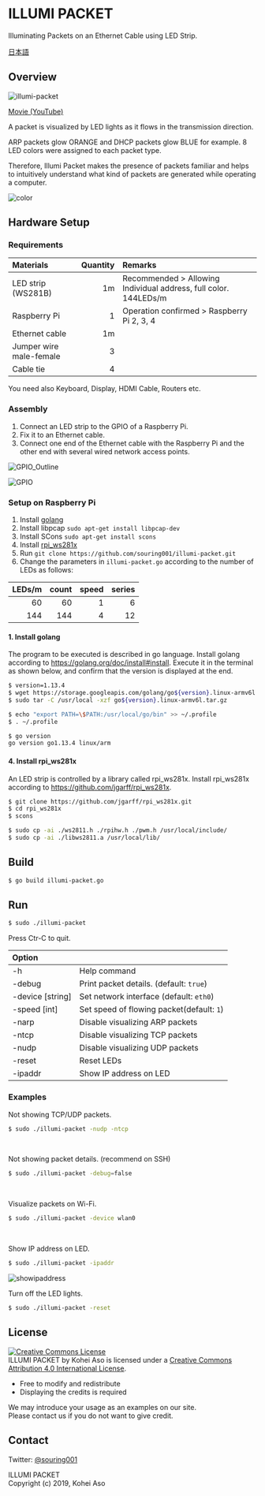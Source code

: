 # ILLUMI PACKET

Illuminating Packets on an Ethernet Cable using LED Strip.

[日本語](https://github.com/souring001/illumi-packet/blob/master/README_JP.md)

## Overview

![illumi-packet](https://user-images.githubusercontent.com/29009733/70907987-8ab66000-204d-11ea-86e2-09a34d7c557a.jpg)

[Movie (YouTube)](https://youtu.be/5yJyNpHeRzg)

A packet is visualized by LED lights as it flows in the transmission direction.

ARP packets glow ORANGE and DHCP packets glow BLUE for example.
8 LED colors were assigned to each packet type.

Therefore, Illumi Packet makes the presence of packets familiar and helps to intuitively understand what kind of packets are generated while operating a computer.

![color](https://user-images.githubusercontent.com/29009733/71455676-786cbc80-27d9-11ea-980c-99a22d31696f.png)

## Hardware Setup

### Requirements

|Materials|Quantity|Remarks|
|:-|-:|:-|
|LED strip (WS281B)|1m|Recommended > Allowing Individual address, full color. 144LEDs/m|
|Raspberry Pi|1|Operation confirmed > Raspberry Pi 2, 3, 4|
|Ethernet cable|1m||
|Jumper wire male-female|3||
|Cable tie|4||

You need also Keyboard, Display, HDMI Cable, Routers etc.

### Assembly

1. Connect an LED strip to the GPIO of a Raspberry Pi.
2. Fix it to an Ethernet cable.
3. Connect one end of the Ethernet cable with the Raspberry Pi and the other end with several wired network access points.

![GPIO_Outline](https://user-images.githubusercontent.com/29009733/71317350-aba20980-24c2-11ea-8a59-47388f5b2d73.png)

![GPIO](https://user-images.githubusercontent.com/29009733/70908199-f7315f00-204d-11ea-9cb0-256967c7ca5e.png)


### Setup on Raspberry Pi

1. Install [golang](https://golang.org/doc/install#install)
2. Install libpcap `sudo apt-get install libpcap-dev`
3. Install SCons `sudo apt-get install scons`
4. Install [rpi_ws281x](https://github.com/jgarff/rpi_ws281x)
5. Run `git clone https://github.com/souring001/illumi-packet.git`
6. Change the parameters in `illumi-packet.go` according to the number of LEDs as follows:

| LEDs/m | count | speed | series |
| ------:| -----:| -----:| ------:|
|60      |    60 |      1 |     6 |
|144     |   144 |      4 |    12 |


#### 1. Install golang

The program to be executed is described in go language.
Install golang according to https://golang.org/doc/install#install.
Execute it in the terminal as shown below, and confirm that the version is displayed at the end.
```sh
$ version=1.13.4
$ wget https://storage.googleapis.com/golang/go${version}.linux-armv6l.tar.gz
$ sudo tar -C /usr/local -xzf go${version}.linux-armv6l.tar.gz

$ echo "export PATH=\$PATH:/usr/local/go/bin" >> ~/.profile
$ . ~/.profile

$ go version
go version go1.13.4 linux/arm
```

#### 4. Install rpi_ws281x
An LED strip is controlled by a library called rpi_ws281x.
Install rpi_ws281x according to https://github.com/jgarff/rpi_ws281x.

```sh
$ git clone https://github.com/jgarff/rpi_ws281x.git
$ cd rpi_ws281x
$ scons

$ sudo cp -ai ./ws2811.h ./rpihw.h ./pwm.h /usr/local/include/
$ sudo cp -ai ./libws2811.a /usr/local/lib/
```

## Build

```sh
$ go build illumi-packet.go
```

## Run

```sh
$ sudo ./illumi-packet
```

Press Ctr-C to quit.

|Option||
|:-|:-|
|-h|Help command|
|-debug |Print packet details. (default: `true`)|
|-device [string]|Set network interface (default: `eth0`)|
|-speed [int]|Set speed of flowing packet(default: `1`)|
|-narp|Disable visualizing ARP packets|
|-ntcp|Disable visualizing TCP packets|
|-nudp|Disable visualizing UDP packets|
|-reset|Reset LEDs|
|-ipaddr|Show IP address on LED|

### Examples

Not showing TCP/UDP packets.
```sh
$ sudo ./illumi-packet -nudp -ntcp
```

<br>

Not showing packet details. (recommend on SSH)
```sh
$ sudo ./illumi-packet -debug=false
```

<br>

Visualize packets on Wi-Fi.
```sh
$ sudo ./illumi-packet -device wlan0
```

<br>

Show IP address on LED.
```sh
$ sudo ./illumi-packet -ipaddr
```
![showipaddress](https://user-images.githubusercontent.com/29009733/70908359-5e4f1380-204e-11ea-9187-a2d385c9f300.JPG)

Turn off the LED lights.
```sh
$ sudo ./illumi-packet -reset
```

## License

<a rel="license" href="http://creativecommons.org/licenses/by/4.0/"><img alt="Creative Commons License" style="border-width:0" src="https://i.creativecommons.org/l/by/4.0/88x31.png" /></a><br /><span xmlns:dct="http://purl.org/dc/terms/" property="dct:title">ILLUMI PACKET</span> by <span xmlns:cc="http://creativecommons.org/ns#" property="cc:attributionName">Kohei Aso</span> is licensed under a <a rel="license" href="http://creativecommons.org/licenses/by/4.0/">Creative Commons Attribution 4.0 International License</a>.

- Free to modify and redistribute
- Displaying the credits is required

We may introduce your usage as an examples on our site.  
Please contact us if you do not want to give credit.

## Contact

Twitter: [@souring001](https://twitter.com/souring001)


ILLUMI PACKET
<br />Copyright (c) 2019, Kohei Aso
